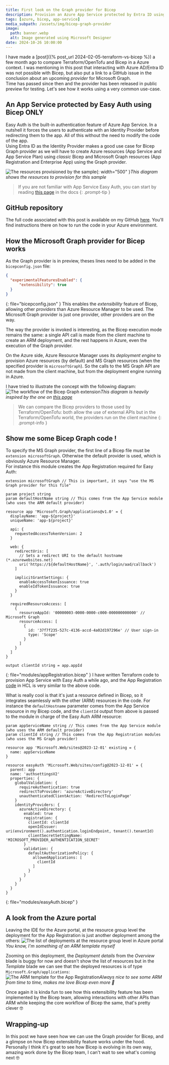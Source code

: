 ```yaml
---
title: First look on the Graph provider for Bicep
description: Provision an Azure App Service protected by Entra ID using Bicep only.
tags: [azure, bicep, app-service]
media_subpath: /assets/img/bicep-graph-provider
image:
  path: banner.webp
  alt: Image generated using Microsoft Designer
date: 2024-10-26 10:00:00
---
```


I have made a [post]({% post_url 2024-02-05-terraform-vs-bicep %}) a few month ago to compare Terraform/OpenTofu and Bicep in a Azure context. I was mentioning in this post that interacting with Azure AD/Entra ID was not possible with Bicep, but also put a link to a GitHub issue in the conclusion about an upcoming _provider_ for Microsoft Graph.  
Time has passed since then and the provider has been released in public preview for testing. Let's see how it works using a very common use-case.

## An App Service protected by Easy Auth using Bicep ONLY
Easy Auth is the built-in authentication feature of Azure App Service. In a nutshell it forces the users to authenticate with an Identity Provider before redirecting them to the app. All of this without the need to modify the code of the app.  
Using Entra ID as the Identity Provider makes a good use case for Bicep Graph provider as we will have to create Azure resources (App Service and App Service Plan) using _classic_ Bicep and Microsoft Graph resources (App Registration and Enterprise App) using the Graph provider.

![The resources provisioned by the sample](resources.webp){: width="500" }_This diagram shows the resources to provision for this sample_

> If you are not familiar with App Service Easy Auth, you can start by reading [this page](https://learn.microsoft.com/en-us/azure/app-service/overview-authentication-authorization) in the docs
{: .prompt-tip }

## GitHub repository
The full code associated with this post is available on my GitHub [here](https://github.com/xaviermignot/bicep-app-service-easy-auth). You'll find instructions there on how to run the code in your Azure environment.  

## How the Microsoft Graph provider for Bicep works
As the Graph provider is in preview, theses lines need to be added in the `bicepconfig.json` file:
```json
{
  "experimentalFeaturesEnabled": {
      "extensibility": true
  }
}
```
{: file="bicepconfig.json" }
This enables the _extensibility_ feature of Bicep, allowing other _providers_ than Azure Resource Manager to be used. The Microsoft Graph provider is just one provider, other providers are on the way.  

The way the provider is invoked is interesting, as the Bicep execution mode remains the same: a single API call is made from the client machine to create an ARM deployment, and the rest happens in Azure, even the execution of the Graph provider.  

On the Azure side, Azure Resource Manager uses its _deployment engine_ to provision Azure resources (by default) and MS Graph resources (when the specified provider is `microsoftGraph`). So the calls to the MS Graph API are not made from the client machine, but from the deployment engine running in Azure.  

I have tried to illustrate the concept with the following diagram:
![The workflow of the Bicep Graph extension](/workflow.webp)_This diagram is heavily inspired by the one on [this page](https://learn.microsoft.com/en-us/graph/templates/overview-bicep-templates-for-graph)_

> We can compare the Bicep providers to those used by Terraform/OpenTofu: both allow the use of external APIs but in the Terraform/OpenTofu world, the providers run on the client machine
{: .prompt-info }

## Show me some Bicep Graph code !
To specify the MS Graph provider, the first line of a Bicep file must be `extension microsoftGraph`. Otherwise the default provider is used, which is obviously Azure Resource Manager.  
For instance this module creates the App Registration required for Easy Auth:
```
extension microsoftGraph // This is important, it says "use the MS Graph provider for this file"

param project string
param defaultHostName string // This comes from the App Service module (who uses the ARM default provider)

resource app 'Microsoft.Graph/applications@v1.0' = {
  displayName: 'app-${project}'
  uniqueName: 'app-${project}'

  api: {
    requestedAccessTokenVersion: 2
  }

  web: {
    redirectUris: [
      // Sets a redirect URI to the default hostname (*.azurewebsites.net)
      uri('https://${defaultHostName}', '.auth/login/aad/callback')
    ]

    implicitGrantSettings: {
      enableAccessTokenIssuance: true
      enableIdTokenIssuance: true
    }
  }

  requiredResourceAccess: [
    {
      resourceAppId: '00000003-0000-0000-c000-000000000000' // Microsoft Graph
      resourceAccess: [
        {
          id: '37f7f235-527c-4136-accd-4a02d197296e' // User sign-in
          type: 'Scope'
        }
      ]
    }
  ]
}

output clientId string = app.appId
```
{: file="modules/appRegistration.bicep" }
I have written Terraform code to provision App Service with Easy Auth a while ago, and the App Registration [code](https://github.com/xaviermignot/tf-general-poc/blob/main/eng/tf/appgw-app-service-easy-auth/az-ad.tf) in HCL is very similar to the above code.  

What is really cool is that it's just a resource defined in Bicep, so it integrates seamlessly with the other (ARM) resources in the code. For instance the `defaultHostname` parameter comes from the App Service resource in my Bicep code, and the `clientId` output from above is passed to the module in charge of the Easy Auth ARM resource:
```
param appServiceName string // This comes from the App Service module (who uses the ARM default provider)
param clientId string // This comes from the App Registration modules (who uses the MS Graph provider)

resource app 'Microsoft.Web/sites@2023-12-01' existing = {
  name: appServiceName
}

resource easyAuth 'Microsoft.Web/sites/config@2023-12-01' = {
  parent: app
  name: 'authsettingsV2'
  properties: {
    globalValidation: {
      requireAuthentication: true
      redirectToProvider: 'azureActiveDirectory'
      unauthenticatedClientAction: 'RedirectToLoginPage'
    }
    identityProviders: {
      azureActiveDirectory: {
        enabled: true
        registration: {
          clientId: clientId
          openIdIssuer: uri(environment().authentication.loginEndpoint, tenant().tenantId)
          clientSecretSettingName: 'MICROSOFT_PROVIDER_AUTHENTICATION_SECRET'
        }
        validation: {
          defaultAuthorizationPolicy: {
            allowedApplications: [
              clientId
            ]
          }
        }
      }
    }
  }
}
```
{: file="modules/easyAuth.bicep" }

## A look from the Azure portal
Leaving the IDE for the Azure portal, at the resource group level the deployment for the App Registration is just another deployment among the others:
![The list of deployments at the resource group level in Azure portal](portal-rg.webp)_You know, I'm something of an ARM template myself_

Zooming on this deployment, the _Deployment details_ from the _Overview_ blade is buggy for now and doesn't show the list of resources but in the _Template_ blade we can see that the deployed resources is of type `Microsoft.Graph/applications`:
![The ARM template for the App Registration](portal-template.webp)_Always nice to see some ARM from time to time, makes me love Bicep even more 💖_

Once again it is kinda fun to see how this extensibility feature has been implemented by the Bicep team, allowing interactions with other APIs than ARM while keeping the core workflow of Bicep the same, that's pretty clever 🤓

## Wrapping-up
In this post we have seen how we can use the Graph provider for Bicep, and a glimpse on how Bicep extensibility feature works under the hood. Personally I think it's great to see how Bicep is evolving in its own way, amazing work done by the Bicep team, I can't wait to see what's coming next 🤓
